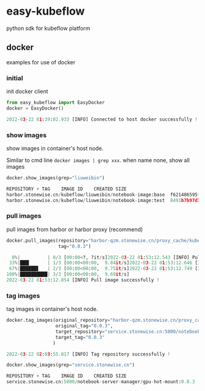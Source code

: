 # easy-kubeflow

python sdk for kubeflow platform

## docker

examples for use of docker

### initial

init docker client
```python
from easy_kubeflow import EasyDocker
docker = EasyDocker()

2022-03-22 01:39:02.933 [INFO] Connected to host docker successfully !
```
### show images

show images in container's host node.

Similar to cmd line ``docker images | grep xxx``. when name none, show all images

```python
docker.show_images(grep="liuweibin")

REPOSITORY + TAG	IMAGE ID	CREATED	SIZE
harbor.stonewise.cn/kubeflow/liuweibin/notebook-image:base	f621486595fe	2022-03-17T02:02:18.143	8.1 GB
harbor.stonewise.cn/kubeflow/liuweibin/notebook-image:test	8491b7b97d72	2022-01-21T10:13:34.857	8.1 GB
```

### pull images

pull images from harbor or harbor proxy (recommend)

```python
docker.pull_images(repository="harbor-qzm.stonewise.cn/proxy_cache/kubeflow/notebook-server-manager/gpu-hot-mount", 
                   tag="0.0.3")

  0%|          | 0/3 [00:00<?, ?it/s]2022-03-22 01:53:12.543 [INFO] Pulling from proxy_cache/kubeflow/notebook-server-manager/gpu-hot-mount
 33%|███▎      | 1/3 [00:00<00:00,  9.84it/s]2022-03-22 01:53:12.646 [INFO] Digest: sha256:189270b1726e6764ebbcdfa72f1ba80fa8bc3945712afadc1adadfd3dfb741b4
 67%|██████▋   | 2/3 [00:00<00:00,  9.75it/s]2022-03-22 01:53:12.749 [INFO] Status: Downloaded newer image for harbor-qzm.stonewise.cn/proxy_cache/kubeflow/notebook-server-manager/gpu-hot-mount:0.0.3
100%|██████████| 3/3 [00:00<00:00,  9.69it/s]
2022-03-22 01:53:12.854 [INFO] Pull image successfully !
```

### tag images

tag images in container's host node.

```python
docker.tag_images(original_repository="harbor-qzm.stonewise.cn/proxy_cache/kubeflow/notebook-server-manager/gpu-hot-mount", 
                  original_tag="0.0.3",
                  target_repository="service.stonewise.cn:5000/notebook-server-manager/gpu-hot-mount", 
                  target_tag="0.0.3"
                 )

2022-03-22 02:03:55.017 [INFO] Tag repository successfully !

docker.show_images(grep="service.stonewise.cn")

REPOSITORY + TAG	IMAGE ID	CREATED	SIZE
service.stonewise.cn:5000/notebook-server-manager/gpu-hot-mount:0.0.3	d3838c66fc1e	2022-03-14T02:19:02.010	1.0 GB
```

